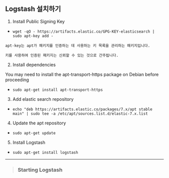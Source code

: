 ## Logstash 설치하기

1. Install Public Signing Key 
* `wget -qO - https://artifacts.elastic.co/GPG-KEY-elasticsearch | sudo apt-key add -`

```
apt-key는 apt가 패키지를 인증하는 데 사용하는 키 목록을 관리하는 패키지입니다.

키를 사용하여 인증된 패키지는 신뢰할 수 있는 것으로 간주됩니다.
```

2. Install dependencies

You may need to install the apt-transport-https package on Debian before proceeding
* `sudo apt-get install apt-transport-https`

3. Add elastic search repository
* `echo "deb https://artifacts.elastic.co/packages/7.x/apt stable main" | sudo tee -a /etc/apt/sources.list.d/elastic-7.x.list`
4. Update the apt repository
* `sudo apt-get update`
5. Install Logstash
* `sudo apt-get install logstash`

---
> ### Starting Logstash
